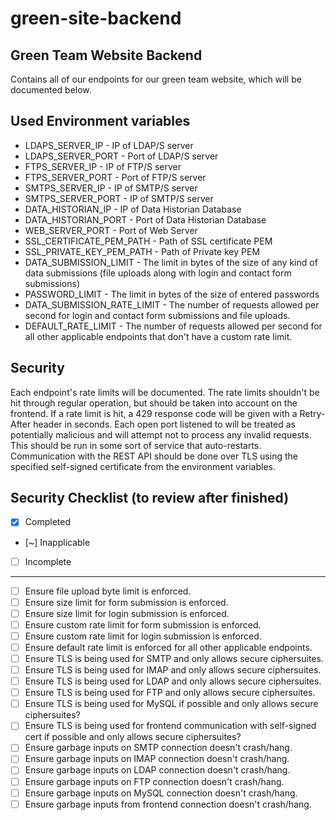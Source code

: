 # green-site-backend



## Green Team Website Backend
Contains all of our endpoints for our green team website, which will be documented below.

## Used Environment variables
- LDAPS_SERVER_IP - IP of LDAP/S server
- LDAPS_SERVER_PORT - Port of LDAP/S server
- FTPS_SERVER_IP - IP of FTP/S server
- FTPS_SERVER_PORT - Port of FTP/S server
- SMTPS_SERVER_IP - IP of SMTP/S server
- SMTPS_SERVER_PORT - IP of SMTP/S server
- DATA_HISTORIAN_IP - IP of Data Historian Database
- DATA_HISTORIAN_PORT - Port of Data Historian Database
- WEB_SERVER_PORT - Port of Web Server
- SSL_CERTIFICATE_PEM_PATH - Path of SSL certificate PEM
- SSL_PRIVATE_KEY_PEM_PATH - Path of Private key PEM
- DATA_SUBMISSION_LIMIT - The limit in bytes of the size of any kind of data submissions (file uploads along with login and contact form submissions)
- PASSWORD_LIMIT - The limit in bytes of the size of entered passwords
- DATA_SUBMISSION_RATE_LIMIT - The number of requests allowed per second for login and contact form submissions and file uploads.
- DEFAULT_RATE_LIMIT - The number of requests allowed per second for all other applicable endpoints that don't have a custom rate limit.

## Security
Each endpoint's rate limits will be documented. The rate limits shouldn't be hit through regular operation, but should be taken into account on the frontend. If a rate limit is hit, a 429 response code will be given with a Retry-After header in seconds. Each open port listened to will be treated as potentially malicious and will attempt not to process any invalid requests. This should be run in some sort of service that auto-restarts. Communication with the REST API should be done over TLS using the specified self-signed certificate from the environment variables.


## Security Checklist (to review after finished)
- [x] Completed
- [~] Inapplicable
- [ ] Incomplete
-----------------------------
- [ ] Ensure file upload byte limit is enforced.
- [ ] Ensure size limit for form submission is enforced.
- [ ] Ensure size limit for login submission is enforced.
- [ ] Ensure custom rate limit for form submission is enforced.
- [ ] Ensure custom rate limit for login submission is enforced.
- [ ] Ensure default rate limit is enforced for all other applicable endpoints.
- [ ] Ensure TLS is being used for SMTP and only allows secure ciphersuites.
- [ ] Ensure TLS is being used for IMAP and only allows secure ciphersuites.
- [ ] Ensure TLS is being used for LDAP and only allows secure ciphersuites.
- [ ] Ensure TLS is being used for FTP and only allows secure ciphersuites.
- [ ] Ensure TLS is being used for MySQL if possible and only allows secure ciphersuites?
- [ ] Ensure TLS is being used for frontend communication with self-signed cert if possible and only allows secure ciphersuites?
- [ ] Ensure garbage inputs on SMTP connection doesn't crash/hang.
- [ ] Ensure garbage inputs on IMAP connection doesn't crash/hang.
- [ ] Ensure garbage inputs on LDAP connection doesn't crash/hang.
- [ ] Ensure garbage inputs on FTP connection doesn't crash/hang.
- [ ] Ensure garbage inputs on MySQL connection doesn't crash/hang.
- [ ] Ensure garbage inputs from frontend connection doesn't crash/hang.
